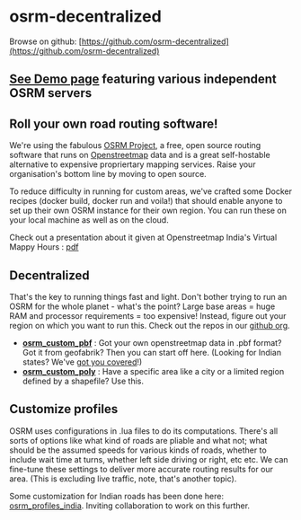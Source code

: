 # osrm-decentralized
Browse on github: [https://github.com/osrm-decentralized](https://github.com/osrm-decentralized)

## [See Demo page](demo) featuring various independent OSRM servers

## Roll your own road routing software!
We're using the fabulous [OSRM Project](http://project-osrm.org/), a free, open source routing software that runs on [Openstreetmap](https://www.openstreetmap.org/) data and is a great self-hostable alternative to expensive propriertary mapping services. Raise your organisation's bottom line by moving to open source.

To reduce difficulty in running for custom areas, we've crafted some Docker recipes (docker build, docker run and voila!) that should enable anyone to set up their own OSRM instance for their own region. You can run these on your local machine as well as on the cloud.

Check out a presentation about it given at Openstreetmap India's Virtual Mappy Hours : [pdf](2020-10-10_VMH_OSRM_for_road_routing.pdf)

## Decentralized
That's the key to running things fast and light. Don't bother trying to run an OSRM for the whole planet - what's the point? Large base areas = huge RAM and processor requirements = too expensive! Instead, figure out your region on which you want to run this. Check out the repos in our [github org](https://github.com/osrm-decentralized).

- **[osrm_custom_pbf](https://github.com/osrm-decentralized/osrm_custom_pbf)** : Got your own openstreetmap data in .pbf format? Got it from geofabrik? Then you can start off here. (Looking for Indian states? We've [got you covered](https://server.nikhilvj.co.in/dump/)!)
- **[osrm_custom_poly](https://github.com/osrm-decentralized/osrm_custom_poly)** : Have a specific area like a city or a limited region defined by a shapefile? Use this.


## Customize profiles
OSRM uses configurations in .lua files to do its computations. There's all sorts of options like what kind of roads are pliable and what not; what should be the assumed speeds for various kinds of roads, whether to include wait time at turns, whether left side driving or right, etc etc. We can fine-tune these settings to deliver more accurate routing results for our area. (This is excluding live traffic, note, that's another topic).

Some customization for Indian roads has been done here: [osrm_profiles_india](https://github.com/osrm-decentralized/osrm_profiles_india). Inviting collaboration to work on this further.